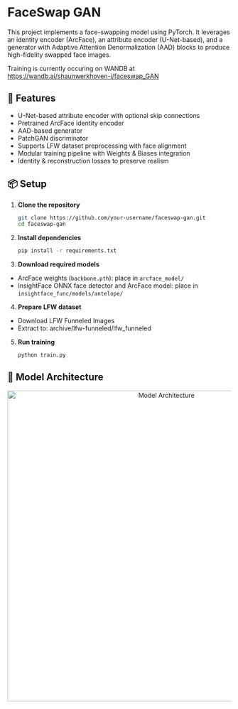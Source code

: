 # FaceSwap GAN

This project implements a face-swapping model using PyTorch. It leverages an identity encoder (ArcFace), an attribute encoder (U-Net-based), and a generator with Adaptive Attention Denormalization (AAD) blocks to produce high-fidelity swapped face images.

Training is currently occuring on WANDB at https://wandb.ai/shaunwerkhoven-i/faceswap_GAN

<!--
<p align="center">
  <img src="assets/demo_swap.png" alt="Example Face Swap" width="600"/>
</p>
-->

## 🚀 Features

- U-Net-based attribute encoder with optional skip connections
- Pretrained ArcFace identity encoder
- AAD-based generator
- PatchGAN discriminator
- Supports LFW dataset preprocessing with face alignment
- Modular training pipeline with Weights & Biases integration
- Identity & reconstruction losses to preserve realism

## 📦 Setup

1. **Clone the repository**
   ```bash
   git clone https://github.com/your-username/faceswap-gan.git
   cd faceswap-gan

2. **Install dependencies**
   ```bash
   pip install -r requirements.txt

3. **Download required models**
- ArcFace weights (`backbone.pth`): place in `arcface_model/`
- InsightFace ONNX face detector and ArcFace model: place in `insightface_func/models/antelope/`

4. **Prepare LFW dataset**
- Download LFW Funneled Images
- Extract to: archive/lfw-funneled/lfw_funneled

5. **Run training**
   ```bash
   python train.py

## 🧠 Model Architecture
<p align="center">
  <img src="assets/model_architecture.png" alt="Model Architecture" width="700"/>
</p>

   
